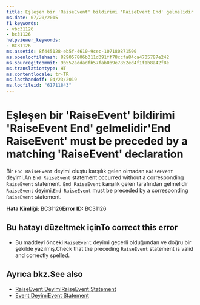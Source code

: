 ```yaml
---
title: Eşleşen bir 'RaiseEvent' bildirimi 'RaiseEvent End' gelmelidir
ms.date: 07/20/2015
f1_keywords:
- vbc31126
- bc31126
helpviewer_keywords:
- BC31126
ms.assetid: 8f445128-eb5f-4610-9cec-107180871500
ms.openlocfilehash: 829057806b311d391ff78ccfa84ca4705787e242
ms.sourcegitcommit: 9b552addadfb57fab0b9e7852ed4f1f1b8a42f8e
ms.translationtype: HT
ms.contentlocale: tr-TR
ms.lasthandoff: 04/23/2019
ms.locfileid: "61711843"
---
```

# <a name="end-raiseevent-must-be-preceded-by-a-matching-raiseevent-declaration"></a><span data-ttu-id="b31fb-102">Eşleşen bir 'RaiseEvent' bildirimi 'RaiseEvent End' gelmelidir</span><span class="sxs-lookup"><span data-stu-id="b31fb-102">'End RaiseEvent' must be preceded by a matching 'RaiseEvent' declaration</span></span>
<span data-ttu-id="b31fb-103">Bir `End RaiseEvent` deyimi oluştu karşılık gelen olmadan `RaiseEvent` deyimi.</span><span class="sxs-lookup"><span data-stu-id="b31fb-103">An `End RaiseEvent` statement occurred without a corresponding `RaiseEvent` statement.</span></span> <span data-ttu-id="b31fb-104">`End RaiseEvent` karşılık gelen tarafından gelmelidir `RaiseEvent` deyimi.</span><span class="sxs-lookup"><span data-stu-id="b31fb-104">`End RaiseEvent` must be preceded by a corresponding `RaiseEvent` statement.</span></span>  
  
 <span data-ttu-id="b31fb-105">**Hata Kimliği:** BC31126</span><span class="sxs-lookup"><span data-stu-id="b31fb-105">**Error ID:** BC31126</span></span>  
  
## <a name="to-correct-this-error"></a><span data-ttu-id="b31fb-106">Bu hatayı düzeltmek için</span><span class="sxs-lookup"><span data-stu-id="b31fb-106">To correct this error</span></span>  
  
- <span data-ttu-id="b31fb-107">Bu maddeyi önceki `RaiseEvent` deyimi geçerli olduğundan ve doğru bir şekilde yazılmış.</span><span class="sxs-lookup"><span data-stu-id="b31fb-107">Check that the preceding `RaiseEvent` statement is valid and correctly spelled.</span></span>  
  
## <a name="see-also"></a><span data-ttu-id="b31fb-108">Ayrıca bkz.</span><span class="sxs-lookup"><span data-stu-id="b31fb-108">See also</span></span>

- [<span data-ttu-id="b31fb-109">RaiseEvent Deyimi</span><span class="sxs-lookup"><span data-stu-id="b31fb-109">RaiseEvent Statement</span></span>](../../visual-basic/language-reference/statements/raiseevent-statement.md)
- [<span data-ttu-id="b31fb-110">Event Deyimi</span><span class="sxs-lookup"><span data-stu-id="b31fb-110">Event Statement</span></span>](../../visual-basic/language-reference/statements/event-statement.md)
